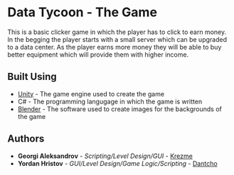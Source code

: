 # Data Tycoon - The Game

This is a basic clicker game in which the player has to click to earn money. In the begging the player starts with a small server which can be upgraded to a data center. As the player earns more money they will be able to buy better equipment which will provide them with higher income.

## Built Using

* [Unity](https://unity3d.com/) - The game engine used to create the game
* C# - The programming langugage in which the game is written
* [Blender](https://www.blender.org/) - The software used to create images for the backgrounds of the game

## Authors

* **Georgi Aleksandrov** - *Scripting/Level Design/GUI* - [Krezme](https://github.com/Krezme)
* **Yordan Hristov** - *GUI/Level Design/Game Logic/Scripting* - [Dantcho](https://github.com/Dantcho-BG)
